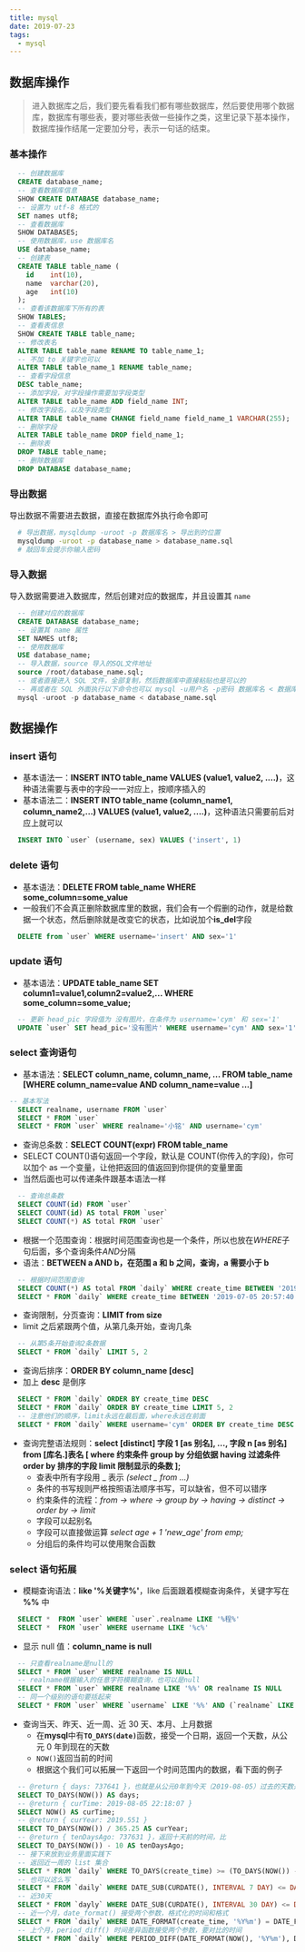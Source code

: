```yaml
---
title: mysql
date: 2019-07-23
tags:
  - mysql
---
```


## 数据库操作

> 进入数据库之后，我们要先看看我们都有哪些数据库，然后要使用哪个数据库，数据库有哪些表，要对哪些表做一些操作之类，这里记录下基本操作，数据库操作结尾一定要加分号，表示一句话的结束。

### 基本操作

```sql
  -- 创建数据库
  CREATE database_name;
  -- 查看数据库信息
  SHOW CREATE DATABASE database_name;
  -- 设置为 utf-8 格式的
  SET names utf8;
  -- 查看数据库
  SHOW DATABASES;
  -- 使用数据库，use 数据库名
  USE database_name;
  -- 创建表
  CREATE TABLE table_name (
    id    int(10),
    name  varchar(20),
    age   int(10)
  );
  -- 查看该数据库下所有的表
  SHOW TABLES;
  -- 查看表信息
  SHOW CREATE TABLE table_name;
  -- 修改表名
  ALTER TABLE table_name RENAME TO table_name_1;
  -- 不加 to 关键字也可以
  ALTER TABLE table_name_1 RENAME table_name;
  -- 查看字段信息
  DESC table_name;
  -- 添加字段，对字段操作需要加字段类型
  ALTER TABLE table_name ADD field_name INT;
  -- 修改字段名，以及字段类型
  ALTER TABLE table_name CHANGE field_name field_name_1 VARCHAR(255);
  -- 删除字段
  ALTER TABLE table_name DROP field_name_1;
  -- 删除表
  DROP TABLE table_name;
  -- 删除数据库
  DROP DATABASE database_name;
```

### 导出数据

导出数据不需要进去数据，直接在数据库外执行命令即可

```sh
  # 导出数据，mysqldump -uroot -p 数据库名 > 导出到的位置
  mysqldump -uroot -p database_name > database_name.sql
  # 敲回车会提示你输入密码
```

### 导入数据

导入数据需要进入数据库，然后创建对应的数据库，并且设置其 `name`

```sql
  -- 创建对应的数据库
  CREATE DATABASE database_name;
  -- 设置其 name 属性
  SET NAMES utf8;
  -- 使用数据库
  USE database_name;
  -- 导入数据，source 导入的SQL文件地址
  source /root/database_name.sql;
  -- 或者直接进入 SQL 文件，全部复制，然后数据库中直接粘贴也是可以的
  -- 再或者在 SQL 外面执行以下命令也可以 mysql -u用户名 -p密码 数据库名 < 数据库名.sql
  mysql -uroot -p database_name < database_name.sql
```

## 数据操作

### insert 语句

- 基本语法一：**INSERT INTO table_name VALUES (value1, value2, ....)**，这种语法需要与表中的字段一一对应上，按顺序插入的
- 基本语法二：**INSERT INTO table_name (column_name1, column_name2,...) VALUES (value1, value2, ....)**，这种语法只需要前后对应上就可以

```sql
  INSERT INTO `user` (username, sex) VALUES ('insert', 1)
```

### delete 语句

- 基本语法：**DELETE FROM table_name WHERE some_column=some_value**
- 一般我们不会真正删除数据库里的数据，我们会有一个假删的动作，就是给数据一个状态，然后删除就是改变它的状态，比如说加个**is_del**字段

```sql
  DELETE from `user` WHERE username='insert' AND sex='1'
```

### update 语句

- 基本语法：**UPDATE table_name SET column1=value1,column2=value2,... WHERE some_column=some_value;**

```sql
  -- 更新 head_pic 字段值为 没有图片，在条件为 username='cym' 和 sex='1'
  UPDATE `user` SET head_pic='没有图片' WHERE username='cym' AND sex='1'
```

### select 查询语句

- 基本语法：**SELECT column_name, column_name, ... FROM table_name [WHERE column_name=value AND column_name=value ...]**

```sql
-- 基本写法
  SELECT realname, username FROM `user`
  SELECT * FROM `user`
  SELECT * FROM `user` WHERE realname='小铭' AND username='cym'
```

- 查询总条数：**SELECT COUNT(expr) FROM table_name**
- SELECT COUNT()语句返回一个字段，默认是 COUNT(你传入的字段)，你可以加个 as 一个变量，让他把返回的值返回到你提供的变量里面
- 当然后面也可以传递条件跟基本语法一样

```sql
  -- 查询总条数
  SELECT COUNT(id) FROM `user`
  SELECT COUNT(id) AS total FROM `user`
  SELECT COUNT(*) AS total FROM `user`
```

- 根据一个范围查询：根据时间范围查询也是一个条件，所以也放在*WHERE*子句后面，多个查询条件*AND*分隔
- 语法：**BETWEEN a AND b，在范围 a 和 b 之间，查询，a 需要小于 b**

```sql
  -- 根据时间范围查询
  SELECT COUNT(*) AS total FROM `daily` WHERE create_time BETWEEN '2019-07-05 20:57:40' AND '2019-07-10 22:22:56'
  SELECT * FROM `daily` WHERE create_time BETWEEN '2019-07-05 20:57:40' AND '2019-07-13 22:28:56' AND username='guest'
```

- 查询限制，分页查询：**LIMIT from size**
- limit 之后紧跟两个值，从第几条开始，查询几条

```sql
  -- 从第5条开始查询2条数据
  SELECT * FROM `daily` LIMIT 5, 2
```

- 查询后排序：**ORDER BY column_name [desc]**
- 加上 **desc** 是倒序

```sql
  SELECT * FROM `daily` ORDER BY create_time DESC
  SELECT * FROM `daily` ORDER BY create_time LIMIT 5, 2
  -- 注意他们的顺序，limit永远在最后面，where永远在前面
  SELECT * FROM `daily` WHERE username='cym' ORDER BY create_time DESC LIMIT 5, 2
```

- 查询完整语法规则：**select [distinct] 字段 1 [as 别名], ..., 字段 n [as 别名] from [库名.]表名
  [
  where 约束条件
  group by 分组依据
  having 过滤条件
  order by 排序的字段
  limit 限制显示的条数
  ];**
  - 查表中所有字段用 _ 表示 _(select _ from ...)_
  - 条件的书写规则严格按照语法顺序书写，可以缺省，但不可以错序
  - 约束条件的流程：_from -> where -> group by -> having -> distinct -> order by -> limit_
  - 字段可以起别名
  - 字段可以直接做运算 _select age + 1 'new_age' from emp;_
  - 分组后的条件均可以使用聚合函数

### select 语句拓展

- 模糊查询语法：**like '%关键字%'**，like 后面跟着模糊查询条件，关键字写在 **%%** 中

```sql
  SELECT *  FROM `user` WHERE `user`.realname LIKE '%程%'
  SELECT *  FROM `user` WHERE username LIKE '%c%'
```

- 显示 null 值：**column_name is null**

```sql
  -- 只查看realname是null的
  SELECT * FROM `user` WHERE realname IS NULL
  -- realname根据输入的任意字符模糊查询，也可以是null
  SELECT * FROM `user` WHERE realname LIKE '%%' OR realname IS NULL
  -- 同一个级别的语句要括起来
  SELECT * FROM `user` WHERE `username` LIKE '%%' AND (`realname` LIKE '%%' OR `realname` IS NULL) ORDER BY create_time desc LIMIT 0, 10
```

- 查询当天、昨天、近一周、近 30 天、本月、上月数据
  - 在**mysql**中有<code>**TO_DAYS(date)**</code>函数，接受一个日期，返回一个天数，从公元 0 年到现在的天数
  - <code>NOW()</code>返回当前的时间
  - 根据这个我们可以拓展一下返回一个时间范围内的数据，看下面的例子

```sql
  -- @return { days: 737641 }，也就是从公元0年到今天（2019-08-05）过去的天数是 737641 天
  SELECT TO_DAYS(NOW()) AS days;
  -- @return { curTime: 2019-08-05 22:18:07 }
  SELECT NOW() AS curTime;
  -- @return { curYear: 2019.551 }
  SELECT TO_DAYS(NOW()) / 365.25 AS curYear;
  -- @return { tenDaysAgo: 737631 }，返回十天前的时间，比
  SELECT TO_DAYS(NOW()) - 10 AS tenDaysAgo;
  -- 接下来放到业务里面实践下
  -- 返回近一周的 list 集合
  SELECT * FROM `daily` WHERE TO_DAYS(create_time) >= (TO_DAYS(NOW()) - 7);
  -- 也可以这么写
  SELECT * FROM `daily` WHERE DATE_SUB(CURDATE(), INTERVAL 7 DAY) <= DATE(create_time);
  -- 近30天
  SELECT * FROM `dayly` WHERE DATE_SUB(CURDATE(), INTERVAL 30 DAY) <= DATE(create_time);
  -- 近一个月，date_format() 接受两个参数，格式化的时间和格式
  SELECT * FROM `daily` WHERE DATE_FORMAT(create_time, '%Y%m') = DATE_FORMAT(CURDATE(), '%Y%m');
  -- 上个月，period_diff() 时间差异函数接受两个参数，要对比的时间
  SELECT * FROM `daily` WHERE PERIOD_DIFF(DATE_FORMAT(NOW(), '%Y%m'), DATE_FORMAT(create_time, '%Y%m')) = 1;
```
